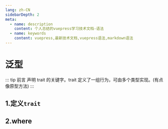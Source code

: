 ```yaml
---
lang: zh-CN
sidebarDepth: 2
meta:
  - name: description
    content: 个人总结的vuepress学习技术文档-语法
  - name: keywords
    content: vuepress,最新技术文档,vuepress语法,markdown语法
---
```


# 泛型

::: tip 前言
声明 trait 的关键字。trait 定义了一组行为，可由多个类型实现。(有点像原型方法)
:::

## 1.定义`trait`


## 2.where
